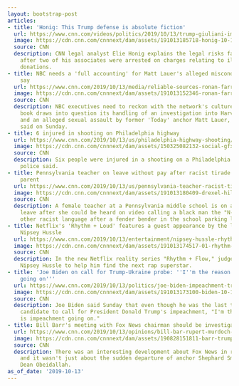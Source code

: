 ```yaml
---
layout: bootstrap-post
articles:
- title: 'Honig: This Trump defense is absolute fiction'
  url: https://www.cnn.com/videos/politics/2019/10/13/trump-giuliani-impeachment-cross-exam-honig-vpx.cnn
  image: https://cdn.cnn.com/cnnnext/dam/assets/191013185718-honig-10-13-super-tease.jpg
  source: CNN
  description: CNN legal analyst Elie Honig explains the legal risks facing Rudy Giuliani
    after two of his associates were arrested on charges relating to illegal campaign
    donations.
- title: NBC needs a 'full accounting' for Matt Lauer's alleged misconduct, analysts
    say
  url: https://www.cnn.com/2019/10/13/media/reliable-sources-ronan-farrow-nbc-matt-lauer/index.html
  image: https://cdn.cnn.com/cnnnext/dam/assets/191013152346-ronan-farrow-catch-and-kill-restricted-super-tease.jpg
  source: CNN
  description: NBC executives need to reckon with the network's culture after a new
    book draws into question its handling of an investigation into Harvey Weinstein
    and an alleged sexual assault by former 'Today' anchor Matt Lauer, media analysts
    said on Sunday.
- title: 6 injured in shooting on Philadelphia highway
  url: https://www.cnn.com/2019/10/13/us/philadelphia-highway-shooting/index.html
  image: https://cdn.cnn.com/cnnnext/dam/assets/150325082132-social-gfx-breaking-news-super-tease.jpg
  source: CNN
  description: Six people were injured in a shooting on a Philadelphia highway Sunday,
    police said.
- title: Pennsylvania teacher on leave without pay after racist tirade recorded by
    parent
  url: https://www.cnn.com/2019/10/13/us/pennsylvania-teacher-racist-tirade-trnd/index.html
  image: https://cdn.cnn.com/cnnnext/dam/assets/191013180409-drexel-hill-middle-school-super-tease.jpg
  source: CNN
  description: A female teacher at a Pennsylvania middle school is on administrative
    leave after she could be heard on video calling a black man the "N-word" and using
    other racist language after a fender bender in the school parking lot.
- title: Netflix's 'Rhythm + Loud' features a guest appearance by the late rapper
    Nipsey Hussle
  url: https://www.cnn.com/2019/10/13/entertainment/nipsey-hussle-rhythm-flow-trnd/index.html
  image: https://cdn.cnn.com/cnnnext/dam/assets/191013174517-01-rhythm-flow-nipsey-hussle-netflix-super-tease.jpg
  source: CNN
  description: In the new Netflix reality series "Rhythm + Flow," judge T.I. recruits
    Nipsey Hussle to help him find the next rap superstar.
- title: 'Joe Biden on call for Trump-Ukraine probe: ''I''m the reason there is impeachment
    going on'''
  url: https://www.cnn.com/2019/10/13/politics/joe-biden-impeachment-trump-foreign-companies/index.html
  image: https://cdn.cnn.com/cnnnext/dam/assets/191013173100-biden-10-13-super-tease.jpg
  source: CNN
  description: Joe Biden said Sunday that even though he was the last top-tier Democratic
    candidate to call for President Donald Trump's impeachment, "I'm the reason there
    is impeachment going on."
- title: Bill Barr's meeting with Fox News chairman should be investigated
  url: https://www.cnn.com/2019/10/13/opinions/bill-bar-rupert-murdoch-investigate-obeidallah/index.html
  image: https://cdn.cnn.com/cnnnext/dam/assets/190828151811-barr-trump-2-super-tease.jpg
  source: CNN
  description: There was an interesting development about Fox News in recent days,
    and it wasn't just about the sudden departure of anchor Shephard Smith, writes
    Dean Obeidallah.
as_of_date: '2019-10-13'
---
```


